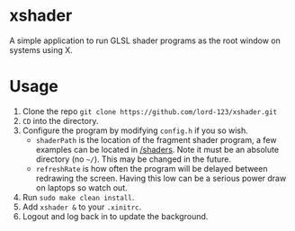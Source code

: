# xshader
A simple application to run GLSL shader programs as the root window on systems using X.

# Usage
1. Clone the repo `git clone https://github.com/lord-123/xshader.git`
2. `CD` into the directory.
3. Configure the program by modifying `config.h` if you so wish.
   * `shaderPath` is the location of the fragment shader program, a few examples can be located in [/shaders](/shaders). Note it must be an absolute directory (no `~/`). This may be changed in the future.
   * `refreshRate` is how often the program will be delayed between redrawing the screen. Having this low can be a serious power draw on laptops so watch out.
4. Run `sudo make clean install`.
5. Add `xshader &` to your `.xinitrc`.
6. Logout and log back in to update the background.
